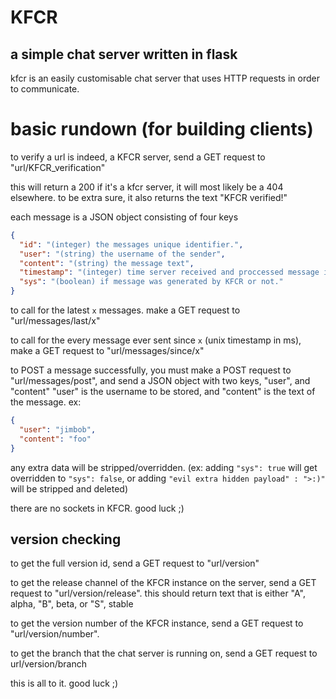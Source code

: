 # KFCR

## a simple chat server written in flask

kfcr is an easily customisable chat server that uses HTTP requests in order to communicate.

# basic rundown (for building clients)

to verify a url is indeed, a KFCR server, send a GET request to "url/KFCR_verification"

this will return a 200 if it's a kfcr server, it will most likely be a 404 elsewhere.
to be extra sure, it also returns the text "KFCR verified!"


each message is a JSON object consisting of four keys

```json
{
  "id": "(integer) the messages unique identifier.",
  "user": "(string) the username of the sender",
  "content": "(string) the message text",
  "timestamp": "(integer) time server received and proccessed message in milliseconds since Unix epoch",
  "sys": "(boolean) if message was generated by KFCR or not."
}
```

to call for the latest `x` messages. make a GET request to "url/messages/last/x"

to call for the every message ever sent since `x` (unix timestamp in ms), make a GET request to "url/messages/since/x"

to POST a message successfully, you must make a POST request to "url/messages/post", and send a JSON object with two keys, "user", and "content"
"user" is the username to be stored, and "content" is the text of the message. ex:

```json
{
  "user": "jimbob",
  "content": "foo"
}
```
any extra data will be stripped/overridden. (ex: adding `"sys": true` will get overridden to `"sys": false`, or adding `"evil extra hidden payload" : ">:)"` will be stripped and deleted)

there are no sockets in KFCR. good luck ;)

## version checking

to get the full version id, send a GET request to "url/version"

to get the release channel of the KFCR instance on the server, send a GET request to "url/version/release".
this should return text that is either "A", alpha, "B", beta, or "S", stable

to get the version number of the KFCR instance, send a GET request to "url/version/number".

to get the branch that the chat server is running on, send a GET request to url/version/branch

this is all to it. good luck ;)
